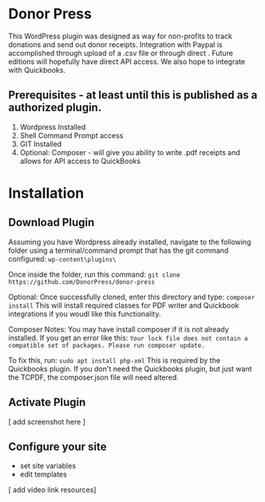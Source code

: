 Donor Press
===========
This WordPress plugin was designed as way for non-profits to track donations and send out donor receipts.
Integration with Paypal is accomplished through upload of a .csv file or through direct . Future editions will hopefully have direct API access. We also hope to integrate with Quickbooks.
## Prerequisites - at least until this is published as a authorized plugin.
1. Wordpress Installed
2. Shell Command Prompt access
3. GIT Installed
4. Optional: Composer - will give you ability to write .pdf receipts and allows for API access to QuickBooks

# Installation
## Download Plugin
Assuming you have Wordpress already installed, navigate to the following folder using a terminal/command prompt that has the git command configured:
`wp-content\plugins\`

Once inside the folder, run this command:
`git clone https://github.com/DonorPress/donor-press`

Optional: Once successfully cloned, enter this directory and type:
`composer install`
This will install required classes for PDF writer and Quickbook integrations if you woudl like this functionality.

Composer Notes:
You may have install composer if it is not already installed. If you get an error like this:
`Your lock file does not contain a compatible set of packages. Please run composer update.`

To fix this, run:
`sudo apt install php-xml`
This is required by the Quickbooks plugin. If you don't need the Quickbooks plugin, but just want the TCPDF, the composer.json file will need altered.


## Activate Plugin
[ add screenshot here ]

## Configure your site
- set site variables
- edit templates

[ add video link resources]
